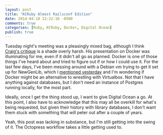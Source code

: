 ```yaml
---
layout: post
title: "KCRuby Almost Railsconf Edition"
date: 2014-04-10 12:22:10 -0500
comments: true
categories: [Ruby, KCRuby, Docker, Digital Ocean]
publish: true
---
```

Tuesday night's meeting was a pleasingly mixed bag, although I think <a href="http://www.meetup.com/kcruby/events/160767342/?comment_table_id=336652532&comment_table_name=event_comment">Craig's critique</a> is a shade overly harsh. His presentation on Docker was illuminating for me, even if it didn't all go as planned. Docker is one of those things I've heard about and tried to figure out if or how I could use it. For the last few days, I've been messing around with a Debian vm trying to get it set up for NewGenLib, which I <a href="/blog/2014/04/08/test-installing-newgenlib/">mentioned yesterday</a> and I'm wondering if Docker might be an alternative to wrestling with Virtualbox. Not that I have anything against databases, but I don't need an instance of Postgres running locally, for the most part. 

Ideally, once I get the thing stood up, I want to give Digital Ocean a go. At this point, I also have to acknowledge that this may all be overkill for what's being requested, but given their history with library databases, I don't want them stuck with something that will peter out after a couple of years.

Yeah, this post was lacking in substance, but I'm still getting into the swing of it. The Octopress workflow takes a little getting used to. 
